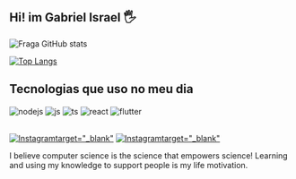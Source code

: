 ## Hi! im Gabriel Israel 🖐️

![Fraga GitHub stats](https://github-readme-stats.vercel.app/api?username=gabrielisraell&show_icons=true&theme=dracula&count_private=true)

[![Top Langs](https://github-readme-stats.vercel.app/api/top-langs/?username=gabrielisraell&hide_progress=false&theme=dracula)](https://github.com/gabrielisraell/github-readme-stats)


## Tecnologias que uso no meu dia

<div style="display: inline_block">
 <img align="center" alt="nodejs" src="https://img.shields.io/badge/Node.js-43853D?style=for-the-badge&logo=node.js&logoColor=white" />
  <img align="center" alt="js" src="https://img.shields.io/badge/JavaScript-F7DF1E?style=for-the-badge&logo=javascript&logoColor=black" />
  <img align="center" alt="ts" src="https://img.shields.io/badge/TypeScript-007ACC?style=for-the-badge&logo=typescript&logoColor=white" />
  <img align="center" alt="react" src="https://img.shields.io/badge/React-20232A?style=for-the-badge&logo=react&logoColor=61DAFB" />
  <img align="center" alt="flutter" src="https://img.shields.io/badge/Flutter-02569B?style=for-the-badge&logo=flutter&logoColor=white" />
</div><br/>

[![Instagram](https://img.shields.io/badge/Instagram-E4405F?style=for-the-badge&logo=instagram&logoColor=white)target="_blank"](https://instagram.com/callmebewhy) 
[![Instagram](https://img.shields.io/badge/LinkedIn-0077B5?style=for-the-badge&logo=linkedin&logoColor=white)target="_blank"](https://www.linkedin.com/in/gabriellisrael)



I believe computer science is the science that empowers science! Learning and using my knowledge to support people is my life motivation.
